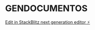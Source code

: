 # GENDOCUMENTOS

[Edit in StackBlitz next generation editor ⚡️](https://stackblitz.com/~/github.com/GSEGOVIA7/GENDOCUMENTOS)